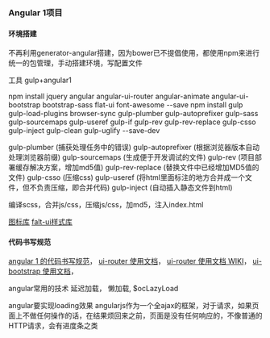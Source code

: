 ### Angular 1项目

#### 环境搭建
不再利用generator-angular搭建，因为bower已不提倡使用，都使用npm来进行统一的包管理，手动搭建环境，写配置文件

工具 gulp+angular1

npm install jquery angular angular-ui-router angular-animate angular-ui-bootstrap bootstrap-sass flat-ui font-awesome --save
npm install gulp gulp-load-plugins  browser-sync gulp-plumber gulp-autoprefixer gulp-sass gulp-sourcemaps gulp-useref gulp-if gulp-rev gulp-rev-replace gulp-csso gulp-inject gulp-clean gulp-uglify  --save-dev

gulp-plumber   (捕获处理任务中的错误)
gulp-autoprefixer   (根据浏览器版本自动处理浏览器前缀)
gulp-sourcemaps   (生成便于开发调试的文件)
gulp-rev   (项目部署缓存解决方案，增加md5值)
gulp-rev-replace   (替换文件中已经增加MD5值的文件)
gulp-csso   (压缩css)
gulp-useref   (将html里面标注的地方合并成一个文件，但不负责压缩，即合并代码)
gulp-inject   (自动插入静态文件到html)

编译scss，合并js/css，压缩js/css，加md5，注入index.html


[图标库](http://fontawesome.dashgame.com/)
[falt-ui样式库](http://designmodo.github.io/Flat-UI/docs/components.html)

#### 代码书写规范
[angular 1 的代码书写规范](https://github.com/johnpapa/angular-styleguide/tree/master/a1)，
[ui-router 使用文档](https://ui-router.github.io)，
[ui-router 使用文档 WIKI](https://github.com/angular-ui/ui-router/wiki/URL-Routing)，
[ui-bootstrap 使用文档](https://angular-ui.github.io/bootstrap/#!#getting_started)，



angular常用的技术
延迟加载， 懒加载, $ocLazyLoad

angular要实现loading效果 
angularjs作为一个全ajax的框架，对于请求，如果页面上不做任何操作的话，在结果烦回来之前，页面是没有任何响应的，不像普通的HTTP请求，会有进度条之类
